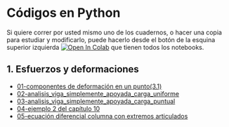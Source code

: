 # Códigos en Python

Si quiere correr por usted mismo uno de los cuadernos, o hacer una copia para estudiar y modificarlo, puede hacerlo desde el botón de la esquina superior izquierda <a href="https://colab.research.google.com/?hl=es" target="_parent"><img src="https://colab.research.google.com/assets/colab-badge.svg" alt="Open In Colab"/></a> que tienen todos los notebooks.

## 1. Esfuerzos y deformaciones

* [01-componentes de deformación en un punto(3.1)](01_(3_1)_componentes_deformacion_punto.ipynb)
* [02-analisis_viga_simplemente_apoyada_carga_uniforme](02-analisis_viga_simplemente_apoyada_carga_uniforme.ipynb)
* [03-analisis_viga_simplemente_apoyada_carga_puntual](03-analisis_viga_simplemente_apoyada_carga_puntual.ipynb)
* [04-ejemplo 2 del capítulo 10](04-ejemplo_2_cap_10.ipynb)
* [05-ecuación diferencial columna con extremos articulados](05-ecuaciones_diferencial_columna_extremos_articulados.ipynb)

